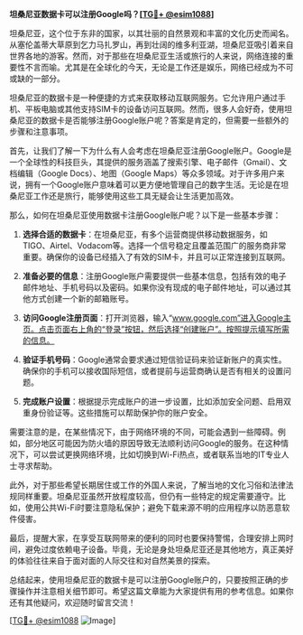 **坦桑尼亚数据卡可以注册Google吗？[[TG💪+ @esim1088](https://t.me/s/esim1088)]**

坦桑尼亚，这个位于东非的国家，以其壮丽的自然景观和丰富的文化历史而闻名。从塞伦盖蒂大草原到乞力马扎罗山，再到壮阔的维多利亚湖，坦桑尼亚吸引着来自世界各地的游客。然而，对于那些在坦桑尼亚生活或旅行的人来说，网络连接的重要性不言而喻。尤其是在全球化的今天，无论是工作还是娱乐，网络已经成为不可或缺的一部分。

坦桑尼亚的数据卡是一种便捷的方式来获取移动互联网服务。它允许用户通过手机、平板电脑或其他支持SIM卡的设备访问互联网。然而，很多人会好奇，使用坦桑尼亚的数据卡是否能够注册Google账户呢？答案是肯定的，但需要一些额外的步骤和注意事项。

首先，让我们了解一下为什么有人会考虑在坦桑尼亚注册Google账户。Google是一个全球性的科技巨头，其提供的服务涵盖了搜索引擎、电子邮件（Gmail）、文档编辑（Google Docs）、地图（Google Maps）等众多领域。对于许多用户来说，拥有一个Google账户意味着可以更方便地管理自己的数字生活。无论是在坦桑尼亚工作还是旅行，能够使用这些工具无疑会让生活更加高效。

那么，如何在坦桑尼亚使用数据卡注册Google账户呢？以下是一些基本步骤：

1. **选择合适的数据卡**：在坦桑尼亚，有多个运营商提供移动数据服务，如TIGO、Airtel、Vodacom等。选择一个信号稳定且覆盖范围广的服务商非常重要。确保你的设备已经插入了有效的SIM卡，并且可以正常连接到互联网。

2. **准备必要的信息**：注册Google账户需要提供一些基本信息，包括有效的电子邮件地址、手机号码以及密码。如果你没有现成的电子邮件地址，可以通过其他方式创建一个新的邮箱账号。

3. **访问Google注册页面**：打开浏览器，输入“www.google.com”进入Google主页。点击页面右上角的“登录”按钮，然后选择“创建账户”。按照提示填写所需的信息。

4. **验证手机号码**：Google通常会要求通过短信验证码来验证新账户的真实性。确保你的手机可以接收国际短信，或者提前与运营商确认是否有相关的设置问题。

5. **完成账户设置**：根据提示完成账户的进一步设置，比如添加安全问题、启用双重身份验证等。这些措施可以帮助保护你的账户安全。

需要注意的是，在某些情况下，由于网络环境的不同，可能会遇到一些障碍。例如，部分地区可能因为防火墙的原因导致无法顺利访问Google的服务。在这种情况下，可以尝试更换网络环境，比如切换到Wi-Fi热点，或者联系当地的IT专业人士寻求帮助。

此外，对于那些希望长期居住或工作的外国人来说，了解当地的文化习俗和法律法规同样重要。坦桑尼亚虽然开放程度较高，但仍有一些特定的规定需要遵守。比如，使用公共Wi-Fi时要注意隐私保护；避免下载来源不明的应用程序以防恶意软件侵害。

最后，提醒大家，在享受互联网带来的便利的同时也要保持警惕，合理安排上网时间，避免过度依赖电子设备。毕竟，无论是身处坦桑尼亚还是其他地方，真正美好的体验往往来自于面对面的人际交往和对自然美景的探索。

总结起来，使用坦桑尼亚的数据卡是可以注册Google账户的，只要按照正确的步骤操作并注意相关细节即可。希望这篇文章能为大家提供有用的参考信息。如果你还有其他疑问，欢迎随时留言交流！

[[TG💪+ @esim1088](https://t.me/s/esim1088) ![Image](https://i.postimg.cc/4NQfJmqS/Snipaste-2025-05-13-00-14-12.png)]